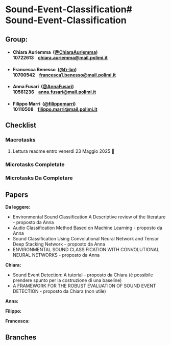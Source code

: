# Sound-Event-Classification# Sound-Event-Classification

## Group:

- ####  Chiara Auriemma &nbsp;([@ChiaraAuriemma](https://github.com/ChiaraAuriemma))<br> 10722613 &nbsp;&nbsp; chiara.auriemma@mail.polimi.it

- ####  Francesca Benesso &nbsp;([@fr-bn](https://github.com/fr-bn))<br> 10700542 &nbsp;&nbsp; francesca1.benesso@mail.polimi.it

- ####  Anna Fusari &nbsp;([@AnnaFusari](https://github.com/AnnaFusari))<br> 10561236 &nbsp;&nbsp; anna.fusari@mail.polimi.it

- ####  Filippo Marri &nbsp;([@filippomarri](https://github.com/filippomarri))<br> 10110508 &nbsp;&nbsp; filippo.marri@mail.polimi.it

## Checklist

### Macrotasks
1.  Lettura readme entro venerdì 23 Maggio 2025 🔄

### Microtasks Completate


### Microtasks Da Completare


## Papers

**Da leggere:**
- Environmental Sound Classification A Descriptive review of the literature - proposto da Anna
- Audio Classification Method Based on Machine Learning - proposto da Anna
- Sound Classification Using Convolutional Neural Network and Tensor Deep Stacking Network - proposto da Anna
- ENVIRONMENTAL SOUND CLASSIFICATION WITH CONVOLUTIONAL NEURAL NETWORKS - proposto da Anna
  
**Chiara:**
- Sound Event Detection: A tutorial - proposto da Chiara (è possibile prendere spunto per la costruzione di una baseline)
- A FRAMEWORK FOR THE ROBUST EVALUATION OF SOUND EVENT DETECTION - proposto da Chiara (non utile)

**Anna:**

**Filippo:**

**Francesca:**

## Branches




